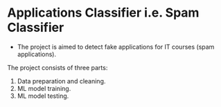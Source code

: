 # Applications Classifier i.e. Spam Classifier

- The project is aimed to detect fake applications for IT courses (spam applications).

The project consists of three parts:
1. Data preparation and cleaning.
2. ML model training.
3. ML model testing.
